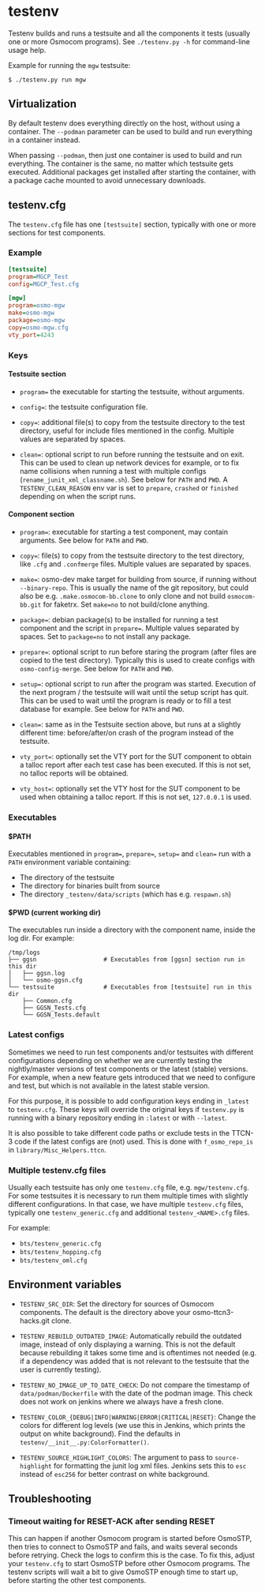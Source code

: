 # testenv

Testenv builds and runs a testsuite and all the components it tests (usually
one or more Osmocom programs). See `./testenv.py -h` for command-line usage
help.

Example for running the `mgw` testsuite:
```
$ ./testenv.py run mgw
```

## Virtualization

By default testenv does everything directly on the host, without using a
container. The `--podman` parameter can be used to build and run everything in
a container instead.

When passing `--podman`, then just one container is used to build and run
everything. The container is the same, no matter which testsuite gets executed.
Additional packages get installed after starting the container, with a package
cache mounted to avoid unnecessary downloads.

## testenv.cfg

The `testenv.cfg` file has one `[testsuite]` section, typically with one or
more sections for test components.

### Example

```ini
[testsuite]
program=MGCP_Test
config=MGCP_Test.cfg

[mgw]
program=osmo-mgw
make=osmo-mgw
package=osmo-mgw
copy=osmo-mgw.cfg
vty_port=4243
```

### Keys

#### Testsuite section

* `program=` the executable for starting the testsuite, without arguments.

* `config=`: the testsuite configuration file.

* `copy=`: additional file(s) to copy from the testsuite directory to the test
  directory, useful for include files mentioned in the config. Multiple values
  are separated by spaces.

* `clean=`: optional script to run before running the testsuite and on exit.
  This can be used to clean up network devices for example, or to fix name
  collisions when running a test with multiple configs
  (`rename_junit_xml_classname.sh`). See below for `PATH` and `PWD`. A
  `TESTENV_CLEAN_REASON` env var is set to `prepare`, `crashed` or `finished`
  depending on when the script runs.

#### Component section

* `program=`: executable for starting a test component, may contain arguments.
  See below for `PATH` and `PWD`.

* `copy=`: file(s) to copy from the testsuite directory to the test directory,
  like `.cfg` and `.confmerge` files. Multiple values are separated by spaces.

* `make=`: osmo-dev make target for building from source, if running without
  `--binary-repo`. This is usually the name of the git repository, but could
  also be e.g. `.make.osmocom-bb.clone` to only clone and not build
  `osmocom-bb.git` for faketrx. Set `make=no` to not build/clone anything.

* `package=`: debian package(s) to be installed for running a test component
  and the script in `prepare=`. Multiple values separated by spaces. Set to
  `package=no` to not install any package.

* `prepare=`: optional script to run before staring the program (after files
  are copied to the test directory). Typically this is used to create configs
  with `osmo-config-merge`. See below for `PATH` and `PWD`.

* `setup=`: optional script to run after the program was started. Execution of
  the next program / the testsuite will wait until the setup script has quit.
  This can be used to wait until the program is ready or to fill a test
  database for example. See below for `PATH` and `PWD`.

* `clean=`: same as in the Testsuite section above, but runs at a slightly
  different time: before/after/on crash of the program instead of the
  testsuite.

* `vty_port=`: optionally set the VTY port for the SUT component to obtain a
  talloc report after each test case has been executed. If this is not set, no
  talloc reports will be obtained.

* `vty_host=`: optionally set the VTY host for the SUT component to be used
  when obtaining a talloc report. If this is not set, `127.0.0.1` is used.

### Executables

#### $PATH

Executables mentioned in `program=`, `prepare=`, `setup=` and `clean=` run
with a `PATH` environment variable containing:

* The directory of the testsuite
* The directory for binaries built from source
* The directory `_testenv/data/scripts` (which has e.g. `respawn.sh`)

#### $PWD (current working dir)

The executables run inside a directory with the component name, inside the log
dir. For example:

```
/tmp/logs
├── ggsn                   # Executables from [ggsn] section run in this dir
│   ├── ggsn.log
│   └── osmo-ggsn.cfg
└── testsuite              # Executables from [testsuite] run in this dir
    ├── Common.cfg
    ├── GGSN_Tests.cfg
    └── GGSN_Tests.default
```

### Latest configs

Sometimes we need to run test components and/or testsuites with different
configurations depending on whether we are currently testing the nightly/master
versions of test components or the latest (stable) versions. For example, when
a new feature gets introduced that we need to configure and test, but which is
not available in the latest stable version.

For this purpose, it is possible to add configuration keys ending in `_latest`
to `testenv.cfg`. These keys will override the original keys if `testenv.py`
is running with a binary repository ending in `:latest` or with `--latest`.

It is also possible to take different code paths or exclude tests in the
TTCN-3 code if the latest configs are (not) used. This is done with
`f_osmo_repo_is` in `library/Misc_Helpers.ttcn`.

### Multiple testenv.cfg files

Usually each testsuite has only one `testenv.cfg` file, e.g. `mgw/testenv.cfg`.
For some testsuites it is necessary to run them multiple times with slightly
different configurations. In that case, we have multiple `testenv.cfg` files,
typically one `testenv_generic.cfg` and additional `testenv_<NAME>.cfg` files.

For example:
* `bts/testenv_generic.cfg`
* `bts/testenv_hopping.cfg`
* `bts/testenv_oml.cfg`

## Environment variables

* `TESTENV_SRC_DIR`:
  Set the directory for sources of Osmocom components. The default is the
  directory above your osmo-ttcn3-hacks.git clone.

* `TESTENV_REBUILD_OUTDATED_IMAGE`:
  Automatically rebuild the outdated image, instead of only displaying a
  warning. This is not the default because rebuilding it takes some time and is
  oftentimes not needed (e.g. if a dependency was added that is not relevant to
  the testsuite that the user is currently testing).

* `TESTENV_NO_IMAGE_UP_TO_DATE_CHECK`:
  Do not compare the timestamp of `data/podman/Dockerfile` with the date of the
  podman image. This check does not work on jenkins where we always have
  a fresh clone.

* `TESTENV_COLOR_{DEBUG|INFO|WARNING|ERROR|CRITICAL|RESET}`:
  Change the colors for different log levels (we use this in Jenkins, which
  prints the output on white background). Find the defaults in
  `testenv/__init__.py:ColorFormatter()`.

* `TESTENV_SOURCE_HIGHLIGHT_COLORS`:
  The argument to pass to `source-highlight` for formatting the junit log xml
  files. Jenkins sets this to `esc` instead of `esc256` for better contrast on
  white background.

## Troubleshooting

### Timeout waiting for RESET-ACK after sending RESET

This can happen if another Osmocom program is started before OsmoSTP, then
tries to connect to OsmoSTP and fails, and waits several seconds before
retrying. Check the logs to confirm this is the case. To fix this, adjust your
`testenv.cfg` to start OsmoSTP before other Osmocom programs. The testenv
scripts will wait a bit to give OsmoSTP enough time to start up, before
starting the other test components.
